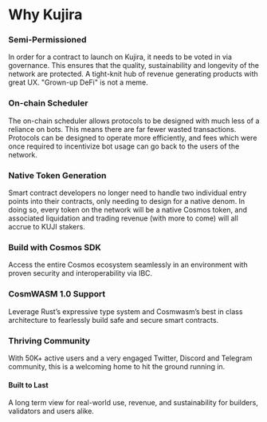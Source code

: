 # Why Kujira

### Semi-Permissioned

In order for a contract to launch on Kujira, it needs to be voted in via governance. This ensures that the quality, sustainability and longevity of the network are protected. A tight-knit hub of revenue generating products with great UX. "Grown-up DeFi" is not a meme.

### On-chain Scheduler

The on-chain scheduler allows protocols to be designed with much less of a reliance on bots. This means there are far fewer wasted transactions. Protocols can be designed to operate more efficiently, and fees which were once required to incentivize bot usage can go back to the users of the network.

### Native Token Generation

Smart contract developers no longer need to handle two individual entry points into their contracts, only needing to design for a native denom. In doing so, every token on the network will be a native Cosmos token, and associated liquidation and trading revenue (with more to come) will all accrue to KUJI stakers.

### Build with Cosmos SDK

Access the entire Cosmos ecosystem seamlessly in an environment with proven security and interoperability via IBC.

### CosmWASM 1.0 Support

Leverage Rust’s expressive type system and Cosmwasm’s best in class architecture to fearlessly build safe and secure smart contracts.

### Thriving Community

With 50K+ active users and a very engaged Twitter, Discord and Telegram community, this is a welcoming home to hit the ground running in.

#### Built to Last

A long term view for real-world use, revenue, and sustainability for builders, validators and users alike.
